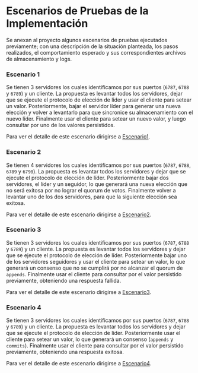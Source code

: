 # Escenarios de Pruebas de la Implementación
Se anexan al proyecto algunos escenarios de pruebas ejecutados previamente; con una descripción de la situación planteada, los pasos realizados, el comportamiento esperado y sus correspondientes archivos de almacenamiento y logs.

### Escenario 1
Se tienen 3 servidores los cuales identificamos por sus puertos (`6787`, `6788` y `6789`) y un cliente. La propuesta es levantar todos los servidores, dejar que se ejecute el protocolo de elección de líder y usar el cliente para setear un valor. Posteriormente, bajar el servidor líder para generar una nueva elección y volver a levantarlo para que sincronice su almacenamiento con el nuevo líder. Finalmente usar el cliente para setear un nuevo valor, y luego consultar por uno de los valores persistidos.

Para ver el detalle de este escenario dirigirse a [Escenario1](escenarios/Escenario1.md).

### Escenario 2
Se tienen 4 servidores los cuales identificamos por sus puertos (`6787`, `6788`, `6789` y `6790`). La propuesta es levantar todos los servidores y dejar que se ejecute el protocolo de elección de líder. Posteriormente bajar dos servidores, el líder y un seguidor, lo que generará una nueva elección que no será exitosa por no lograr el quorum de votos. Finalmente volver a levantar uno de los dos servidores, para que la siguiente elección sea exitosa.

Para ver el detalle de este escenario dirigirse a [Escenario2](escenarios/Escenario2.md).

### Escenario 3
Se tienen 3 servidores los cuales identificamos por sus puertos (`6787`, `6788` y `6789`) y un cliente. La propuesta es levantar todos los servidores y dejar que se ejecute el protocolo de elección de líder. Posteriormente bajar uno de los servidores seguidores y usar el cliente para setear un valor, lo que generará un consenso que no se cumplirá por no alcanzar el quorum de `appends`. Finalmente usar el cliente para consultar por el valor persistido previamente, obteniendo una respuesta fallida.

Para ver el detalle de este escenario dirigirse a [Escenario3](escenarios/Escenario3.md).


### Escenario 4
Se tienen 3 servidores los cuales identificamos por sus puertos (`6787`, `6788` y `6789`) y un cliente. La propuesta es levantar todos los servidores y dejar que se ejecute el protocolo de elección de líder. Posteriormente usar el cliente para setear un valor, lo que generará un consenso (`appends` y `commits`). Finalmente usar el cliente para consultar por el valor persistido previamente, obteniendo una respuesta exitosa.

Para ver el detalle de este escenario dirigirse a [Escenario4](escenarios/Escenario4.md).
